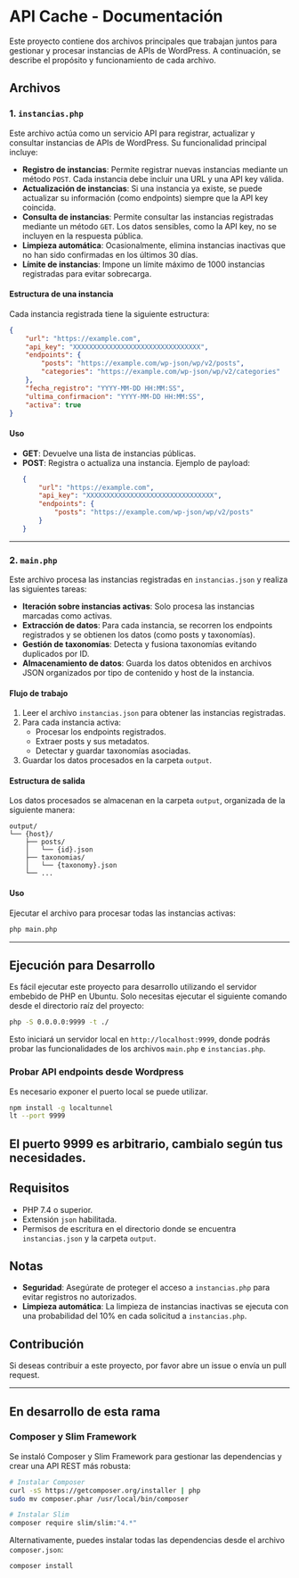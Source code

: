 # API Cache - Documentación

Este proyecto contiene dos archivos principales que trabajan juntos para gestionar y procesar instancias de APIs de WordPress. A continuación, se describe el propósito y funcionamiento de cada archivo.

## Archivos

### 1. `instancias.php`

Este archivo actúa como un servicio API para registrar, actualizar y consultar instancias de APIs de WordPress. Su funcionalidad principal incluye:

- **Registro de instancias**: Permite registrar nuevas instancias mediante un método `POST`. Cada instancia debe incluir una URL y una API key válida.
- **Actualización de instancias**: Si una instancia ya existe, se puede actualizar su información (como endpoints) siempre que la API key coincida.
- **Consulta de instancias**: Permite consultar las instancias registradas mediante un método `GET`. Los datos sensibles, como la API key, no se incluyen en la respuesta pública.
- **Limpieza automática**: Ocasionalmente, elimina instancias inactivas que no han sido confirmadas en los últimos 30 días.
- **Límite de instancias**: Impone un límite máximo de 1000 instancias registradas para evitar sobrecarga.

#### Estructura de una instancia
Cada instancia registrada tiene la siguiente estructura:
```json
{
    "url": "https://example.com",
    "api_key": "XXXXXXXXXXXXXXXXXXXXXXXXXXXXXXXX",
    "endpoints": {
        "posts": "https://example.com/wp-json/wp/v2/posts",
        "categories": "https://example.com/wp-json/wp/v2/categories"
    },
    "fecha_registro": "YYYY-MM-DD HH:MM:SS",
    "ultima_confirmacion": "YYYY-MM-DD HH:MM:SS",
    "activa": true
}
```

#### Uso
- **GET**: Devuelve una lista de instancias públicas.
- **POST**: Registra o actualiza una instancia. Ejemplo de payload:
  ```json
  {
      "url": "https://example.com",
      "api_key": "XXXXXXXXXXXXXXXXXXXXXXXXXXXXXXXX",
      "endpoints": {
          "posts": "https://example.com/wp-json/wp/v2/posts"
      }
  }
  ```

---

### 2. `main.php`

Este archivo procesa las instancias registradas en `instancias.json` y realiza las siguientes tareas:

- **Iteración sobre instancias activas**: Solo procesa las instancias marcadas como activas.
- **Extracción de datos**: Para cada instancia, se recorren los endpoints registrados y se obtienen los datos (como posts y taxonomías).
- **Gestión de taxonomías**: Detecta y fusiona taxonomías evitando duplicados por ID.
- **Almacenamiento de datos**: Guarda los datos obtenidos en archivos JSON organizados por tipo de contenido y host de la instancia.

#### Flujo de trabajo
1. Leer el archivo `instancias.json` para obtener las instancias registradas.
2. Para cada instancia activa:
   - Procesar los endpoints registrados.
   - Extraer posts y sus metadatos.
   - Detectar y guardar taxonomías asociadas.
3. Guardar los datos procesados en la carpeta `output`.

#### Estructura de salida
Los datos procesados se almacenan en la carpeta `output`, organizada de la siguiente manera:
```
output/
└── {host}/
    ├── posts/
    │   └── {id}.json
    ├── taxonomias/
    │   └── {taxonomy}.json
    └── ...
```

#### Uso
Ejecutar el archivo para procesar todas las instancias activas:
```bash
php main.php
```

---

## Ejecución para Desarrollo

Es fácil ejecutar este proyecto para desarrollo utilizando el servidor embebido de PHP en Ubuntu. Solo necesitas ejecutar el siguiente comando desde el directorio raíz del proyecto:

```bash
php -S 0.0.0.0:9999 -t ./
```

Esto iniciará un servidor local en `http://localhost:9999`, donde podrás probar las funcionalidades de los archivos `main.php` e `instancias.php`.

### Probar API endpoints desde Wordpress

Es necesario exponer el puerto local se puede utilizar.

```bash
npm install -g localtunnel
lt --port 9999
```

El puerto 9999 es arbitrario, cambialo según tus necesidades.
---

## Requisitos

- PHP 7.4 o superior.
- Extensión `json` habilitada.
- Permisos de escritura en el directorio donde se encuentra `instancias.json` y la carpeta `output`.

## Notas

- **Seguridad**: Asegúrate de proteger el acceso a `instancias.php` para evitar registros no autorizados.
- **Limpieza automática**: La limpieza de instancias inactivas se ejecuta con una probabilidad del 10% en cada solicitud a `instancias.php`.

## Contribución

Si deseas contribuir a este proyecto, por favor abre un issue o envía un pull request.

---


## En desarrollo de esta rama
### Composer y Slim Framework

Se instaló Composer y Slim Framework para gestionar las dependencias y crear una API REST más robusta:

```bash
# Instalar Composer
curl -sS https://getcomposer.org/installer | php
sudo mv composer.phar /usr/local/bin/composer

# Instalar Slim
composer require slim/slim:"4.*"
```

Alternativamente, puedes instalar todas las dependencias desde el archivo `composer.json`:

```bash
composer install
```